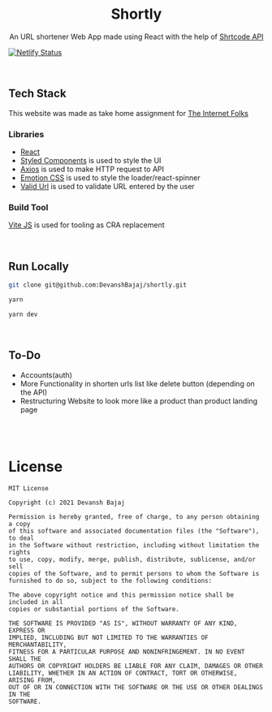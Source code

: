 <h1 align="center">Shortly</h1>

<p align="center">An URL shortener Web App made using React with the help of <a href="https://shrtco.de/docs/">Shrtcode API</a></p> 

[![Netlify Status](https://api.netlify.com/api/v1/badges/572e2ab0-5ab0-47de-98a8-61b295be5615/deploy-status)](https://app.netlify.com/sites/urlshortener-url/deploys)

</br>

## Tech Stack
This website was made as take home assignment for [The Internet Folks](https://theinternetfolks.com/)

### Libraries
- [React](https://reactjs.org/)
- [Styled Components](https://styled-components.com/) is used to style the UI
- [Axios](https://axios-http.com/) is used to make HTTP request to API
- [Emotion CSS](https://emotion.sh/docs/introduction) is used to style the loader/react-spinner
- [Valid Url](https://www.npmjs.com/package/valid-url) is used to validate URL entered by the user

### Build Tool
[Vite JS](https://vitejs.dev/) is used for tooling as CRA replacement 

</br>

## Run Locally
```sh
git clone git@github.com:DevanshBajaj/shortly.git

yarn

yarn dev
```
</br>

## To-Do
- Accounts(auth)
- More Functionality in shorten urls list like delete button (depending on the API)
- Restructuring Website to look more like a product than product landing page

</br>
</br>

# License

```
MIT License

Copyright (c) 2021 Devansh Bajaj

Permission is hereby granted, free of charge, to any person obtaining a copy
of this software and associated documentation files (the "Software"), to deal
in the Software without restriction, including without limitation the rights
to use, copy, modify, merge, publish, distribute, sublicense, and/or sell
copies of the Software, and to permit persons to whom the Software is
furnished to do so, subject to the following conditions:

The above copyright notice and this permission notice shall be included in all
copies or substantial portions of the Software.

THE SOFTWARE IS PROVIDED "AS IS", WITHOUT WARRANTY OF ANY KIND, EXPRESS OR
IMPLIED, INCLUDING BUT NOT LIMITED TO THE WARRANTIES OF MERCHANTABILITY,
FITNESS FOR A PARTICULAR PURPOSE AND NONINFRINGEMENT. IN NO EVENT SHALL THE
AUTHORS OR COPYRIGHT HOLDERS BE LIABLE FOR ANY CLAIM, DAMAGES OR OTHER
LIABILITY, WHETHER IN AN ACTION OF CONTRACT, TORT OR OTHERWISE, ARISING FROM,
OUT OF OR IN CONNECTION WITH THE SOFTWARE OR THE USE OR OTHER DEALINGS IN THE
SOFTWARE.

```
